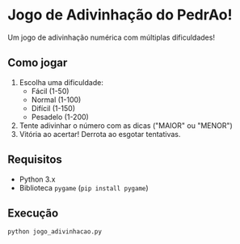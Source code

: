 # Jogo de Adivinhação do PedrAo! 

Um jogo de adivinhação numérica com múltiplas dificuldades!

## Como jogar
1. Escolha uma dificuldade:
   - Fácil (1-50)
   - Normal (1-100)
   - Difícil (1-150)
   - Pesadelo (1-200)
2. Tente adivinhar o número com as dicas ("MAIOR" ou "MENOR")
3. Vitória ao acertar! Derrota ao esgotar tentativas.

## Requisitos
- Python 3.x
- Biblioteca `pygame` (`pip install pygame`)

## Execução
```bash
python jogo_adivinhacao.py
```
